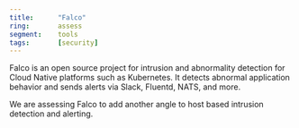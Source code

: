 ```yaml
---
title:      "Falco"
ring:       assess
segment:    tools
tags:       [security]
---
```


Falco is an open source project for intrusion and abnormality detection for Cloud Native platforms such as Kubernetes.
It detects abnormal application behavior and sends alerts via Slack, Fluentd, NATS, and more.

We are assessing Falco to add another angle to host based intrusion detection and alerting.
